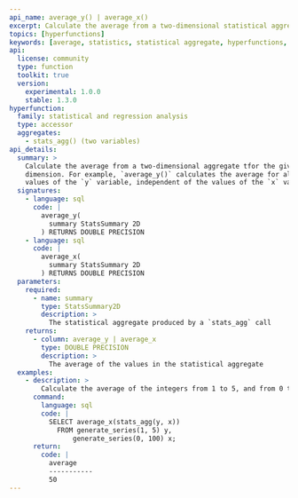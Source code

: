 ```yaml
---
api_name: average_y() | average_x()
excerpt: Calculate the average from a two-dimensional statistical aggregate for the dimension specified
topics: [hyperfunctions]
keywords: [average, statistics, statistical aggregate, hyperfunctions, toolkit]
api:
  license: community
  type: function
  toolkit: true
  version:
    experimental: 1.0.0
    stable: 1.3.0
hyperfunction:
  family: statistical and regression analysis
  type: accessor
  aggregates:
    - stats_agg() (two variables)
api_details:
  summary: >
    Calculate the average from a two-dimensional aggregate tfor the given
    dimension. For example, `average_y()` calculates the average for all the
    values of the `y` variable, independent of the values of the `x` variable.
  signatures:
    - language: sql
      code: |
        average_y(
          summary StatsSummary 2D
        ) RETURNS DOUBLE PRECISION
    - language: sql
      code: |
        average_x(
          summary StatsSummary 2D
        ) RETURNS DOUBLE PRECISION
  parameters:
    required:
      - name: summary
        type: StatsSummary2D
        description: >
          The statistical aggregate produced by a `stats_agg` call
    returns:
      - column: average_y | average_x
        type: DOUBLE PRECISION
        description: >
          The average of the values in the statistical aggregate
  examples:
    - description: >
        Calculate the average of the integers from 1 to 5, and from 0 to 100.
      command:
        language: sql
        code: |
          SELECT average_x(stats_agg(y, x))
            FROM generate_series(1, 5) y,
                generate_series(0, 100) x;
      return:
        code: |
          average
          -----------
          50
---
```



